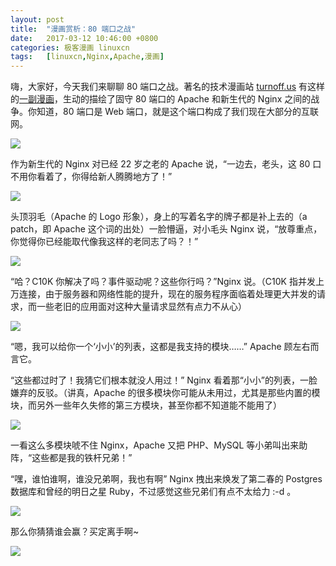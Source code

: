 ```yaml
---
layout: post
title:	"漫画赏析：80 端口之战"
date:	2017-03-12 10:46:00 +0800 
categories:	极客漫画 linuxcn 
tags:	[linuxcn,Nginx,Apache,漫画]
---
```



嗨，大家好，今天我们来聊聊 80 端口之战。著名的技术漫画站 [turnoff.us](http://turnoff.us/) 有这样的[一副漫画](http://turnoff.us/geek/apache-vs-nginx/)，生动的描绘了固守 80 端口的 Apache 和新生代的 Nginx 之间的战争。你知道，80 端口是 Web 端口，就是这个端口构成了我们现在大部分的互联网。


![](/Asserts/Images//attachment/album/201705/14/174044lniiddis44mbo010.png)


作为新生代的 Nginx 对已经 22 岁之老的 Apache 说，“一边去，老头，这 80 口不用你看着了，你得给新人腾腾地方了！”


![](/Asserts/Images//attachment/album/201705/14/174256x3xlold03x8ql23z.jpg)


头顶羽毛（Apache 的 Logo 形象），身上的写着名字的牌子都是补上去的（a patch，即 Apache 这个词的出处）一脸懵逼，对小毛头 Nginx 说，“放尊重点，你觉得你已经能取代像我这样的老同志了吗？！”


![](/Asserts/Images//attachment/album/201705/14/174309ode0c4etgdwt9gzl.jpg)


“哈？C10K 你解决了吗？事件驱动呢？这些你行吗？”Nginx 说。（C10K 指并发上万连接，由于服务器和网络性能的提升，现在的服务程序面临着处理更大并发的请求，而一些老旧的应用面对这种大量请求显然有点力不从心）


![](/Asserts/Images//attachment/album/201705/14/174508m6owdatapabbwudo.jpg)


“嗯，我可以给你一个‘小小’的列表，这都是我支持的模块……” Apache 顾左右而言它。


“这些都过时了！我猜它们根本就没人用过！” Nginx 看着那“小小”的列表，一脸嫌弃的反驳。（讲真，Apache 的很多模块你可能从未用过，尤其是那些内置的模块，而另外一些年久失修的第三方模块，甚至你都不知道能不能用了）


![](/Asserts/Images//attachment/album/201705/14/174518ccycyrim5i5rirz2.jpg)


一看这么多模块唬不住 Nginx，Apache 又把 PHP、MySQL 等小弟叫出来助阵，“这些都是我的铁杆兄弟！”


“嘿，谁怕谁啊，谁没兄弟啊，我也有啊” Nginx 拽出来焕发了第二春的 Postgres 数据库和曾经的明日之星 Ruby，不过感觉这些兄弟们有点不太给力 :-d 。


![](/Asserts/Images//attachment/album/201705/14/174552itp29tuyttpu710t.jpg)


那么你猜猜谁会赢？买定离手啊~


![](/Asserts/Images//attachment/album/201705/14/174605pqk0b0zskdbn7h9j.jpg)
